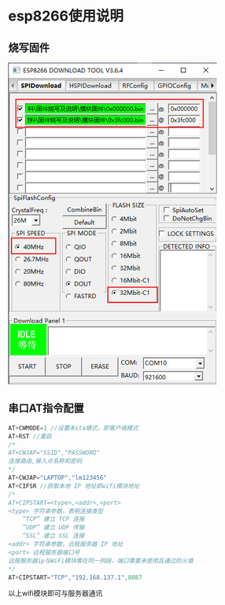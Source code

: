 # esp8266使用说明

## 烧写固件

![固件烧写软件截图](固件烧写软件截图.png)

## 串口AT指令配置

```C
AT+CWMODE=1 //设置未sta模式，即客户端模式
AT+RST //重启
/*
AT+CWJAP="SSID","PASSWORD"
连接路由,接入点名称和密码
*/
AT+CWJAP="LAPTOP","lm123456"
AT+CIFSR //获取本地 IP 地址即wifi模块地址 
/*
AT+CIPSTART=<type>,<addr>,<port>
<type> 字符串参数，表明连接类型
	”TCP” 建立 TCP 连接
	”UDP” 建立 UDP 传输
    ”SSL” 建立 SSL 连接
<addr> 字符串参数，远程服务器 IP 地址
<port> 远程服务器端口号
远程服务器ip与WiFi模块需在同一网段，端口需要未使用且通过防火墙
*/
AT+CIPSTART="TCP","192.168.137.1",8087 
```

以上wifi模块即可与服务器通讯